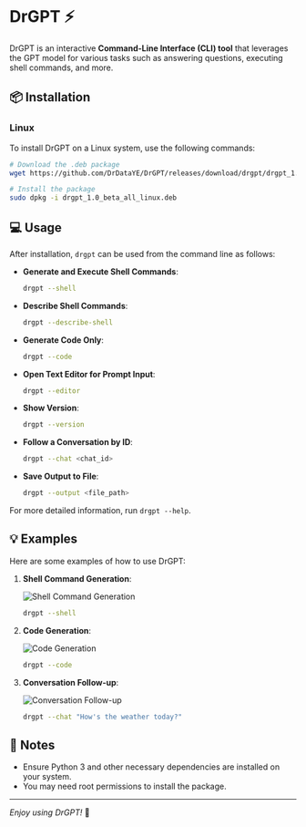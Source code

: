 # DrGPT :zap:

DrGPT is an interactive **Command-Line Interface (CLI) tool** that leverages the GPT model for various tasks such as answering questions, executing shell commands, and more.

## :package: Installation

### Linux

To install DrGPT on a Linux system, use the following commands:

```bash
# Download the .deb package
wget https://github.com/DrDataYE/DrGPT/releases/download/drgpt/drgpt_1.0_beta_all_linux.deb

# Install the package
sudo dpkg -i drgpt_1.0_beta_all_linux.deb
```

## :computer: Usage

After installation, `drgpt` can be used from the command line as follows:

- **Generate and Execute Shell Commands**:
  ```bash
  drgpt --shell
  ```

- **Describe Shell Commands**:
  ```bash
  drgpt --describe-shell
  ```

- **Generate Code Only**:
  ```bash
  drgpt --code
  ```

- **Open Text Editor for Prompt Input**:
  ```bash
  drgpt --editor
  ```

- **Show Version**:
  ```bash
  drgpt --version
  ```

- **Follow a Conversation by ID**:
  ```bash
  drgpt --chat <chat_id>
  ```

- **Save Output to File**:
  ```bash
  drgpt --output <file_path>
  ```

For more detailed information, run `drgpt --help`.

## :bulb: Examples

Here are some examples of how to use DrGPT:

1. **Shell Command Generation**:

   ![Shell Command Generation](images/shell_command_example.png)

   ```bash
   drgpt --shell
   ```

2. **Code Generation**:

   ![Code Generation](images/code_generation_example.png)

   ```bash
   drgpt --code
   ```

3. **Conversation Follow-up**:

   ![Conversation Follow-up](images/conversation_followup.png)

   ```bash
   drgpt --chat "How's the weather today?"
   ```

## :memo: Notes

- Ensure Python 3 and other necessary dependencies are installed on your system.
- You may need root permissions to install the package.

---

*Enjoy using DrGPT!* :rocket:
